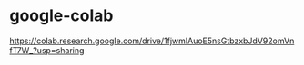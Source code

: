 # google-colab
https://colab.research.google.com/drive/1fjwmIAuoE5nsGtbzxbJdV92omVnfT7W_?usp=sharing
